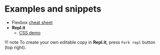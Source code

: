 # Examples and snippets

* Flexbox [cheat sheet](https://flexboxsheet.com/)
* **Repl.it**
	* <a href="https://replit.com/@KostiantynRuden/CSS-demo#grid_columns.html" target="_blank">CSS demo</a>

!!! note
    To create your own editable copy in **Repl.it**, press `Fork repl` button (top right).
